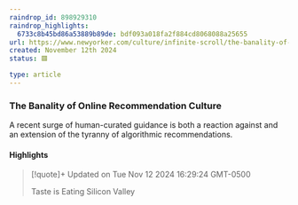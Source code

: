 ```yaml
---
raindrop_id: 898929310
raindrop_highlights:
  6733c8b45bd86a53889b89de: bdf093a018fa2f884cd8068088a25655
url: https://www.newyorker.com/culture/infinite-scroll/the-banality-of-online-recommendation-culture
created: November 12th 2024
status: 🟥

type: article
---
```



### The Banality of Online Recommendation Culture

A recent surge of human-curated guidance is both a reaction against and an extension of the tyranny of algorithmic recommendations.

#### Highlights

> [!quote]+ Updated on Tue Nov 12 2024 16:29:24 GMT-0500
>
> Taste is Eating Silicon Valley
